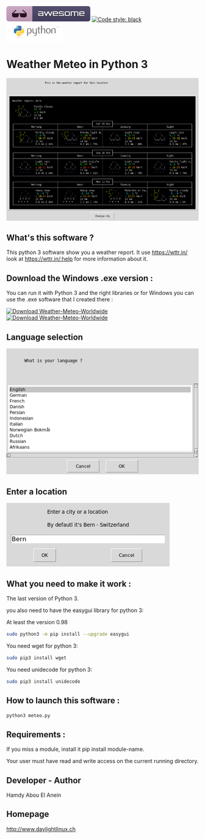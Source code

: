 ![Awesome](awesome.svg) [![Code style: black](https://img.shields.io/badge/code%20style-black-000000.svg)](https://github.com/psf/black) ![Python](python.png)  

# Weather Meteo in Python 3


![Screenshot](screenshot3.png)


## What's this software ?  

This python 3 software show you a weather report. 
It use https://wttr.in/ look at https://wttr.in/:help for more information about it.


## Download the Windows .exe version :

You can run it with Python 3 and the right libraries or for Windows you can use the .exe software that I created there :

[![Download Weather-Meteo-Worldwide](https://img.shields.io/sourceforge/dm/weather-meteo-worldwide.svg)](https://sourceforge.net/projects/weather-meteo-worldwide/files/latest/download)
[![Download Weather-Meteo-Worldwide](https://a.fsdn.com/con/app/sf-download-button)](https://sourceforge.net/projects/weather-meteo-worldwide/files/latest/download)


## Language selection

![Screenshot](screenshot2.png)

## Enter a location

![Screenshot](screenshot1.png)

## What you need to make it work :  

The last version of Python 3.

you also need to have the easygui library for python 3:

At least the version 0.98

```sh
sudo python3 -m pip install --upgrade easygui 
```
You need wget for python 3:


```sh
sudo pip3 install wget
```

You need unidecode for python 3:


```sh
sudo pip3 install unidecode
```

## How to launch this software :  

```sh
python3 meteo.py
```  

## Requirements :

If you miss a module, install it pip install module-name.

Your user must have read and write access on the current running 
directory.

## Developer - Author

Hamdy Abou El Anein

## Homepage

http://www.daylightlinux.ch 
